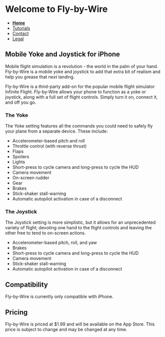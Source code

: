 # Welcome to Fly-by-Wire

- **[Home](https://tomthetank46.github.io/Fly-by-Wire/index)**
- [Tutorials](https://tomthetank46.github.io/Fly-by-Wire/tutorials)
- [Contact](https://tomthetank46.github.io/Fly-by-Wire/contact)
- [Legal](https://tomthetank46.github.io/Fly-by-Wire/legal)

## Mobile Yoke and Joystick for iPhone

Mobile flight simulation is a revolution - the world in the palm of your hand. Fly-by-Wire is a mobile yoke and joystick to add that extra bit of realism and help you grease that next landing.

Fly-by-Wire is a third-party add-on for the popular mobile flight simulator Infinite Flight. Fly-by-Wire allows your phone to function as a yoke or joystick, along with a full set of flight controls. Simply turn it on, connect it, and off you go.

### The Yoke

The Yoke setting features all the commands you could need to safely fly your plane from a separate device. These include:

* Accelerometer-based pitch and roll
* Throttle control (with reverse thrust)
* Flaps
* Spoilers
* Lights
* Short-press to cycle camera and long-press to cycle the HUD
* Camera movement
* On-screen rudder
* Gear
* Brakes
* Stick-shaker stall-warning
* Automatic autopilot activation in case of a disconnect

### The Joystick

The Joystick setting is more simplistic, but it allows for an unprecedented variety of flight; devoting one hand to the flight controls and leaving the other free to tend to on-screen actions.

* Accelerometer-based pitch, roll, and yaw
* Brakes
* Short-press to cycle camera and long-press to cycle the HUD
* Camera movement
* Stick-shaker stall-warning
* Automatic autopilot activation in case of a disconnect

## Compatibility
Fly-by-Wire is currently only compatible with iPhone.

## Pricing
Fly-by-Wire is priced at $1.99 and will be available on the App Store. This price is subject to change and may be changed at any time.
